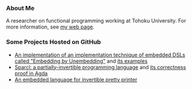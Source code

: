 ### About Me

A researcher on functional programming working at Tohoku University. For more information, see [my web page](https://www2.sf.ecei.tohoku.ac.jp/kztk/). 

### Some Projects Hosted on GitHub

- [An implementation of an implementation technique of embedded DSLs called "Embedding by Unembedding"](https://github.com/kztk-m/EbU) and [its examples](https://github.com/kztk-m/EbU-examples)
- [Sparcl: a partially-invertible programming language](https://github.com/kztk-m/sparcl) and [its correctness proof in Agda](https://github.com/kztk-m/sparcl-agda)
- [An embedded language for invertible pretty printer](https://github.com/kztk-m/flippre)



<!--
**kztk-m/kztk-m** is a ✨ _special_ ✨ repository because its `README.md` (this file) appears on your GitHub profile.

Here are some ideas to get you started:

- 🔭 I’m currently working on ...
- 🌱 I’m currently learning ...
- 👯 I’m looking to collaborate on ...
- 🤔 I’m looking for help with ...
- 💬 Ask me about ...
- 📫 How to reach me: ...
- 😄 Pronouns: ...
- ⚡ Fun fact: ...
-->

